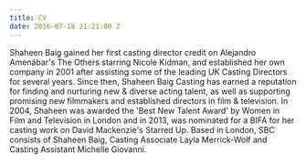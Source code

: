 ```yaml
---
title: CV
date: 2016-07-18 21:21:00 Z
---
```


Shaheen Baig gained her first casting director credit on Alejandro Amenábar's The Others starring Nicole Kidman, and established her own company in 2001 after assisting some of the leading UK Casting Directors for several years. Since then, Shaheen Baig Casting has earned a reputation for finding and nurturing new & diverse acting talent, as well as supporting promising new filmmakers and established directors in film & television. In 2004, Shaheen was awarded the 'Best New Talent Award' by Women in Film and Television in London and in 2013, was nominated for a BIFA for her casting work on David Mackenzie's Starred Up.
Based in London, SBC consists of Shaheen Baig, Casting Associate Layla Merrick-Wolf and Casting Assistant Michelle Giovanni.